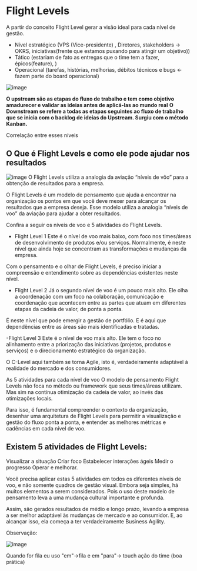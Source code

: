 # Flight Levels

A partir do conceito Flight Level gerar a visão ideal para cada nível de gestão.

- Nível estratégico (VPS (Vice-presidente) , Diretores, stakeholders -> OKRS, iniciativas(frente que estamos puxando para atingir um objetivo))
- Tático (estariam de fato as entregas que o time tem a fazer, épicos(feature), )
- Operacional (tarefas, histórias, melhorias, débitos técnicos e bugs <- fazem parte do board operacional) 


![image](https://user-images.githubusercontent.com/52088444/230352014-a2a4d54d-4c87-408c-aa13-d501ae492383.png)




**O upstream são as etapas do fluxo de trabalho e tem como objetivo amadurecer e validar as ideias antes de aplicá-las ao mundo real**
**O Downstream se refere a todas as etapas seguintes ao fluxo de trabalho que se inicia com o backlog de ideias do Upstream. Surgiu com o método Kanban.**

Correlação entre esses níveis

## O Que é Flight Levels e como ele pode ajudar nos resultados

![image](https://user-images.githubusercontent.com/52088444/230056505-393ec964-ae15-48d1-a7f6-1b2e6297387b.png)
O Flight Levels utiliza a analogia da aviação “níveis de vôo” para a obtenção de resultados para a empresa.

O Flight Levels é um modelo de pensamento que ajuda a encontrar na organização os pontos em que você deve mexer para 
alcançar os resultados que a empresa deseja. Esse modelo utiliza a analogia “níveis de voo” da aviação para ajudar a obter resultados.

Confira a seguir os níveis de voo e 5 atividades do Flight Levels.

- Flight Level 1
Este é o nível de voo mais baixo, com foco nos times/áreas de desenvolvimento de produtos e/ou serviços. Normalmente, é neste nível que ainda hoje se concentram as transformações e mudanças da empresa.

Com o pensamento e o olhar de Flight Levels, é preciso iniciar a compreensão e entendimento sobre as dependências existentes neste nível.

- Flight Level 2
Já o segundo nível de voo é um pouco mais alto. Ele olha a coordenação com um foco na colaboração, comunicação e coordenação que acontecem entre as partes que atuam em diferentes etapas da cadeia de valor, de ponta a ponta.

É neste nível que pode emergir a gestão de portfólio. E é aqui que dependências entre as áreas são mais identificadas e tratadas.

-Flight Level 3
Este é o nível de voo mais alto. Ele tem o foco no alinhamento entre a priorização das iniciativas (projetos, produtos e serviços) e o direcionamento estratégico da organização.

O C-Level aqui também se torna Agile, isto é, verdadeiramente adaptável à realidade do mercado e dos consumidores.

As 5 atividades para cada nível de voo
O modelo de pensamento Flight Levels não foca no método ou framework que seus times/áreas utilizam. Mas sim na contínua otimização da cadeia de valor, ao invés das otimizações locais.

Para isso, é fundamental compreender o contexto da organização, desenhar uma arquitetura de Flight Levels para permitir a visualização e gestão do fluxo ponta a ponta, e entender as melhores métricas e cadências em cada nível de voo.

## Existem 5 atividades de Flight Levels:

Visualizar a situação
Criar foco
Estabelecer interações ágeis
Medir o progresso
Operar e melhorar.

Você precisa aplicar estas 5 atividades em todos os diferentes níveis de voo, e não somente quadros de gestão visual. Embora seja simples, há muitos elementos a serem considerados. Pois o uso deste modelo de pensamento leva a uma mudança cultural importante e profunda.

Assim, são gerados resultados de médio e longo prazo, levando a empresa a ser melhor adaptável às mudanças de mercado e ao consumidor. E,  ao alcançar isso, ela começa a ter verdadeiramente Business Agility.

Observação:

![image](https://user-images.githubusercontent.com/52088444/230354079-1678baf1-1192-40cc-9312-867f6e930358.png)

Quando for fila eu uso "em"->fila  e em "para"-> touch ação do time  (boa prática)


